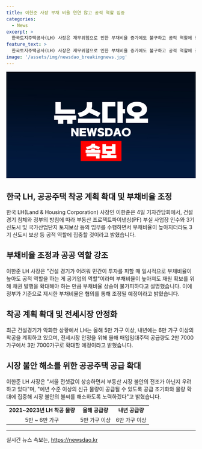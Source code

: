 ```yaml
---
title: 이한준 사장 부채 비율 연연 않고 공적 역할 집중
categories:
  - News
excerpt: >
  한국토지주택공사(LH) 사장은 재무위험으로 인한 부채비율 증가에도 불구하고 공적 역할에 집중할 것이라 언급했다. 정부가 제시한 부채비율 기준을 협의를 통해 조정하겠다고 밝히면서 부채비율 증가가 불가피하다고 강조했다. 이어 공공주택 공급을 늘리고 전세시장 안정을 위해 매입임대주택 공급량을 확대할 계획이라고 밝혔다. 그러나 건설경기 침체와 정부의 방침으로 2021~2023년 LH의 착공 물량이 예년의 최대 4분의 1로 급감했다는 상황에서 올해는 5만 가구, 내년에는 6만 가구로 늘릴 예정이다.
feature_text: >
  한국토지주택공사(LH) 사장은 재무위험으로 인한 부채비율 증가에도 불구하고 공적 역할에 집중할 것이라 언급했다. 정부가 제시한 부채비율 기준을 협의를 통해 조정하겠다고 밝히면서 부채비율 증가가 불가피하다고 강조했다. 이어 공공주택 공급을 늘리고 전세시장 안정을 위해 매입임대주택 공급량을 확대할 계획이라고 밝혔다. 그러나 건설경기 침체와 정부의 방침으로 2021~2023년 LH의 착공 물량이 예년의 최대 4분의 1로 급감했다는 상황에서 올해는 5만 가구, 내년에는 6만 가구로 늘릴 예정이다.
image: '/assets/img/newsdao_breakingnews.jpg'
---
```


<p><img src="/assets/img/newsdao_breakingnews.jpg" alt="bookingtag 속보" /></p>

<h2 data-ke-size="size26">한국 LH, 공공주택 착공 계획 확대 및 부채비율 조정</h2>

<p data-ke-size="size16">한국 LH(Land & Housing Corporation) 사장인 이한준은 4일 기자간담회에서, 건설 경기 침체와 정부의 방침에 따라 부동산 프로젝트파이낸싱(PF) 부실 사업장 인수와 3기 신도시 및 국가산업단지 토지보상 등의 임무를 수행하면서 부채비율이 높아지더라도 3기 신도시 보상 등 공적 역할에 집중할 것이라고 밝혔습니다.</p>

<h2 data-ke-size="size24">부채비율 조정과 공공 역할 강조</h2>

<p data-ke-size="size16">이한준 LH 사장은 "건설 경기가 어려워 민간이 투자를 피할 때 일시적으로 부채비율이 높아도 공적 역할을 하는 게 공기업의 역할"이라며 부채비율이 높아져도 재원 확보를 위해 채권 발행을 확대해야 하는 만큼 부채비율 상승이 불가피하다고 설명했습니다. 이에 정부가 기준으로 제시한 부채비율은 협의를 통해 조정될 예정이라고 밝혔습니다.</p>

<h2 data-ke-size="size24">착공 계획 확대 및 전세시장 안정화</h2>

<p data-ke-size="size16">최근 건설경기가 악화한 상황에서 LH는 올해 5만 가구 이상, 내년에는 6만 가구 이상의 착공을 계획하고 있으며, 전세시장 안정을 위해 올해 매입임대주택 공급량도 2만 7000가구에서 3만 7000가구로 확대할 예정이라고 밝혔습니다.</p>

<h2 data-ke-size="size24">시장 불안 해소를 위한 공공주택 공급 확대</h2>

<p data-ke-size="size16">이한준 LH 사장은 "서울 전셋값이 상승하면서 부동산 시장 불안의 전조가 아닌지 우려하고 있다"며, "예년 수준 이상의 신규 물량이 공급될 수 있도록 공급 조기화와 물량 확대에 집중해 시장 불안의 불씨를 해소하도록 노력하겠다"고 밝혔습니다.</p>

<table>
    <tr>
        <td style="text-align: center; height: 17px;"><b>2021~2023년 LH 착공 물량</b></td>
        <td style="text-align: center; height: 17px;"><b>올해 공급량</b></td>
        <td style="text-align: center; height: 17px;"><b>내년 공급량</b></td>
    </tr>
    <tr>
        <td style="text-align: center; height: 17px;">5만 ~ 6만 가구</td>
        <td style="text-align: center; height: 17px;">5만 가구 이상</td>
        <td style="text-align: center; height: 17px;">6만 가구 이상</td>
    </tr>
</table>

<p><hr></p>
실시간 뉴스 속보는, <a href="https://newsdao.kr" rel="dofollow">https://newsdao.kr</a>


